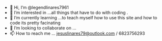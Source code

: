 - 👋 Hi, I’m @legendlinares7961
- 👀 I’m interested in ...all things that have to do with coding .
- 🌱 I’m currently learning ...to teach myself how to use this site and how to code its pretty facinating 
- 💞️ I’m looking to collaborate on ...
- 📫 How to reach me ... jesuslinares79@outlook.com / 6823756293

<!---
legendlinares7961/legendlinares7961 is a ✨ special ✨ repository because its `README.md` (this file) appears on your GitHub profile.
You can click the Preview link to take a look at your changes.
--->
